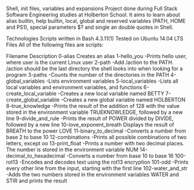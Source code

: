 Shell, init files, variables and expansions
Project done during Full Stack Software Engineering studies at Holberton School. It aims to learn about alias builtin, help builtin, local, global and reserved variables (PATH, HOME and PS1), special parameters $? and single an double quotes in Shell.

Technologies
Scripts written in Bash 4.3.11(1)
Tested on Ubuntu 14.04 LTS
Files
All of the following files are scripts:

Filename	Description
0-alias	Creates an alias
1-hello_you	-Prints hello user, where user is the current Linux user
2-path	-Add /action to the PATH. /action should be the last directory the shell looks into when looking for a program
3-paths	-Counts the number of the directories in the PATH
4-global_variables	-Lists environment variables
5-local_variables	-Lists all local variables and environment variables, and functions
6-create_local_variable	-Creates a new local variable named BETTY
7-create_global_variable	-Creates a new global variable named HOLBERTON
8-true_knowledge	-Prints the result of the addition of 128 with the value stored in the environment variable TRUEKNOWLEDGE, followed by a new line
9-divide_and_rule	-Prints the result of POWER divided by DIVIDE, followed by a new line
10-love_exponent_breath	Displays the result of BREATH to the power LOVE
11-binary_to_decimal	-Converts a number from base 2 to base 10
12-combinations	-Prints all possible combinations of two letters, except oo
13-print_float	-Prints a number with two decimal places. The number is stored in the environment variable NUM
14-decimal_to_hexadecimal	-Converts a number from base 10 to base 16
100-rot13	-Encodes and decodes text using the rot13 encryption
101-odd	-Prints every other line from the input, starting with the first line
102-water_and_str	-Adds the two numbers stored in the environment variables WATER and STIR and prints the result
